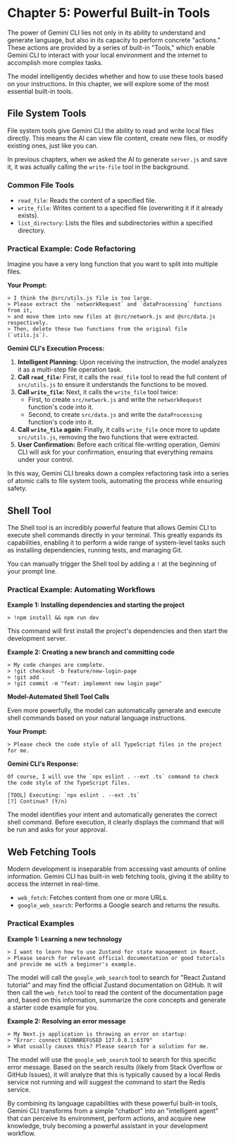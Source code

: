 # Chapter 5: Powerful Built-in Tools

The power of Gemini CLI lies not only in its ability to understand and generate language, but also in its capacity to perform concrete "actions." These actions are provided by a series of built-in "Tools," which enable Gemini CLI to interact with your local environment and the internet to accomplish more complex tasks.

The model intelligently decides whether and how to use these tools based on your instructions. In this chapter, we will explore some of the most essential built-in tools.

## File System Tools

File system tools give Gemini CLI the ability to read and write local files directly. This means the AI can view file content, create new files, or modify existing ones, just like you can.

In previous chapters, when we asked the AI to generate `server.js` and save it, it was actually calling the `write-file` tool in the background.

### Common File Tools

*   `read_file`: Reads the content of a specified file.
*   `write_file`: Writes content to a specified file (overwriting it if it already exists).
*   `list_directory`: Lists the files and subdirectories within a specified directory.

### Practical Example: Code Refactoring

Imagine you have a very long function that you want to split into multiple files.

**Your Prompt:**
```
> I think the @src/utils.js file is too large.
> Please extract the `networkRequest` and `dataProcessing` functions from it,
> and move them into new files at @src/network.js and @src/data.js respectively.
> Then, delete these two functions from the original file (`utils.js`).
```

**Gemini CLI's Execution Process:**

1.  **Intelligent Planning:** Upon receiving the instruction, the model analyzes it as a multi-step file operation task.
2.  **Call `read_file`:** First, it calls the `read_file` tool to read the full content of `src/utils.js` to ensure it understands the functions to be moved.
3.  **Call `write_file`:** Next, it calls the `write_file` tool twice:
    *   First, to create `src/network.js` and write the `networkRequest` function's code into it.
    *   Second, to create `src/data.js` and write the `dataProcessing` function's code into it.
4.  **Call `write_file` again:** Finally, it calls `write_file` once more to update `src/utils.js`, removing the two functions that were extracted.
5.  **User Confirmation:** Before each critical file-writing operation, Gemini CLI will ask for your confirmation, ensuring that everything remains under your control.

In this way, Gemini CLI breaks down a complex refactoring task into a series of atomic calls to file system tools, automating the process while ensuring safety.

## Shell Tool

The Shell tool is an incredibly powerful feature that allows Gemini CLI to execute shell commands directly in your terminal. This greatly expands its capabilities, enabling it to perform a wide range of system-level tasks such as installing dependencies, running tests, and managing Git.

You can manually trigger the Shell tool by adding a `!` at the beginning of your prompt line.

### Practical Example: Automating Workflows

**Example 1: Installing dependencies and starting the project**
```
> !npm install && npm run dev
```
This command will first install the project's dependencies and then start the development server.

**Example 2: Creating a new branch and committing code**
```
> My code changes are complete.
> !git checkout -b feature/new-login-page
> !git add .
> !git commit -m "feat: implement new login page"
```

**Model-Automated Shell Tool Calls**

Even more powerfully, the model can automatically generate and execute shell commands based on your natural language instructions.

**Your Prompt:**
```
> Please check the code style of all TypeScript files in the project for me.
```

**Gemini CLI's Response:**
```
Of course, I will use the `npx eslint . --ext .ts` command to check the code style of the TypeScript files.

[TOOL] Executing: `npx eslint . --ext .ts`
[?] Continue? (Y/n)
```
The model identifies your intent and automatically generates the correct shell command. Before execution, it clearly displays the command that will be run and asks for your approval.

## Web Fetching Tools

Modern development is inseparable from accessing vast amounts of online information. Gemini CLI has built-in web fetching tools, giving it the ability to access the internet in real-time.

*   `web_fetch`: Fetches content from one or more URLs.
*   `google_web_search`: Performs a Google search and returns the results.

### Practical Examples

**Example 1: Learning a new technology**
```
> I want to learn how to use Zustand for state management in React.
> Please search for relevant official documentation or good tutorials and provide me with a beginner's example.
```
The model will call the `google_web_search` tool to search for "React Zustand tutorial" and may find the official Zustand documentation on GitHub. It will then call the `web_fetch` tool to read the content of the documentation page and, based on this information, summarize the core concepts and generate a starter code example for you.

**Example 2: Resolving an error message**
```
> My Next.js application is throwing an error on startup:
> "Error: connect ECONNREFUSED 127.0.0.1:6379"
> What usually causes this? Please search for a solution for me.
```
The model will use the `google_web_search` tool to search for this specific error message. Based on the search results (likely from Stack Overflow or GitHub Issues), it will analyze that this is typically caused by a local Redis service not running and will suggest the command to start the Redis service.

By combining its language capabilities with these powerful built-in tools, Gemini CLI transforms from a simple "chatbot" into an "intelligent agent" that can perceive its environment, perform actions, and acquire new knowledge, truly becoming a powerful assistant in your development workflow.
